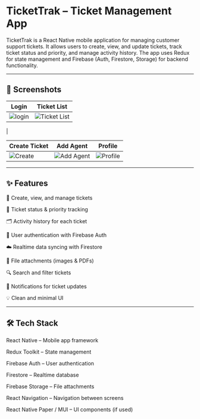 # TicketTrak – Ticket Management App

TicketTrak is a React Native mobile application for managing customer support tickets. It allows users to create, view, and update tickets, track ticket status and priority, and manage activity history. The app uses Redux for state management and Firebase (Auth, Firestore, Storage) for backend functionality.

---

## 📸 Screenshots

| Login | Ticket List |
|-------|-------------|
|![login](https://github.com/user-attachments/assets/91e78f11-55b1-4d50-887a-61e803d65750)| ![Ticket List](https://github.com/user-attachments/assets/f1fff733-4d3c-4872-b1d6-669e3bb27459)
|

| Create Ticket | Add Agent | Profile |
|---------------|-----------|---------|
| ![Create](https://github.com/user-attachments/assets/889998c0-626b-4b81-8340-0661277bdccf)| ![Add Agent](https://github.com/user-attachments/assets/1781fc45-522b-4401-b226-018f9b2d2d2f)| ![Profile](https://github.com/user-attachments/assets/ea1a041e-e8bb-4d59-b522-47800ad3f0b7)|


---

## ✨ Features

📌 Create, view, and manage tickets

🔄 Ticket status & priority tracking

🗂 Activity history for each ticket

👥 User authentication with Firebase Auth

☁️ Realtime data syncing with Firestore

📎 File attachments (images & PDFs)

🔍 Search and filter tickets

🔔 Notifications for ticket updates

💡 Clean and minimal UI

---

## 🛠️ Tech Stack

React Native – Mobile app framework

Redux Toolkit – State management

Firebase Auth – User authentication

Firestore – Realtime database

Firebase Storage – File attachments

React Navigation – Navigation between screens

React Native Paper / MUI – UI components (if used)


